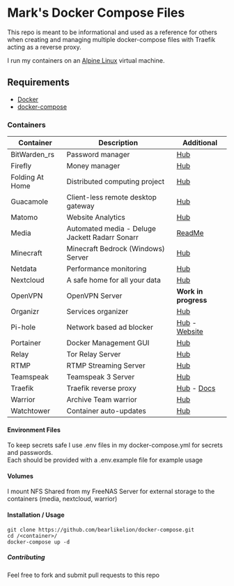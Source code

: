 # Mark's Docker Compose Files

This repo is meant to be informational and used as a reference for others when creating and managing multiple docker-compose files with Traefik acting as a reverse proxy.

I run my containers on an [Alpine Linux](https://alpinelinux.org/) virtual machine.

## Requirements

- [Docker](https://www.docker.com/)
- [docker-compose](https://docs.docker.com/compose/install/)

### Containers

Container | Description | Additional
----------|----------|----------
BitWarden_rs | Password manager | [Hub](https://hub.docker.com/r/bitwardenrs/server)
Firefly | Money manager | [Hub](https://hub.docker.com/r/jc5x/firefly-iii)
Folding At Home | Distributed computing project | [Hub](https://hub.docker.com/r/linuxserver/foldingathome)
Guacamole | Client-less remote desktop gateway | [Hub](https://hub.docker.com/r/oznu/guacamole/)
Matomo | Website Analytics | [Hub](https://hub.docker.com/_/matomo)
Media | Automated media -  Deluge Jackett Radarr Sonarr | [ReadMe](/media/README.md)
Minecraft | Minecraft Bedrock (Windows) Server | [Hub](https://hub.docker.com/r/itzg/minecraft-bedrock-server)
Netdata | Performance monitoring | [Hub](https://hub.docker.com/r/netdata/netdata/)
Nextcloud | A safe home for all your data | [Hub](https://hub.docker.com/_/nextcloud)
OpenVPN | OpenVPN Server | **Work in progress**
Organizr | Services organizer | [Hub](https://hub.docker.com/r/organizrtools/organizr-v2)
Pi-hole | Network based ad blocker | [Hub](https://hub.docker.com/r/pihole/pihole) - [Website](https://pi-hole.net/)
Portainer | Docker Management GUI | [Hub](https://hub.docker.com/r/portainer/portainer)
Relay | Tor Relay Server | [Hub](https://hub.docker.com/r/brunneis/tor-relay-arm)
RTMP | RTMP Streaming Server | [Hub](https://hub.docker.com/r/alqutami/rtmp-hls)
Teamspeak | Teamspeak 3 Server | [Hub](https://hub.docker.com/_/teamspeak)
Traefik | Traefik reverse proxy | [Hub](https://hub.docker.com/_/traefik) - [Docs](https://docs.traefik.io/)
Warrior | Archive Team warrior | [Hub](https://hub.docker.com/r/archiveteam/warrior-dockerfile/)
Watchtower | Container auto-updates | [Hub](https://hub.docker.com/r/v2tec/watchtower)

#### Environment Files

To keep secrets safe I use .env files in my docker-compose.yml for secrets and passwords.\
Each should be provided with a .env.example file for example usage

#### Volumes

I mount NFS Shared from my FreeNAS Server for external storage to the containers (media, nextcloud, warrior)

#### Installation / Usage

    git clone https://github.com/bearlikelion/docker-compose.git
    cd /<container>/
    docker-compose up -d

##### Contributing

Feel free to fork and submit pull requests to this repo
